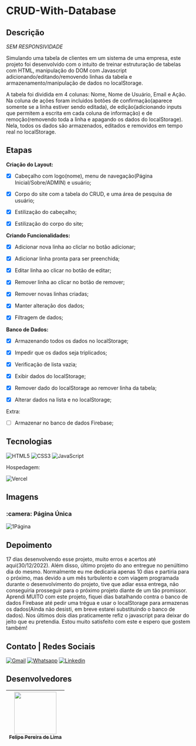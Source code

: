 # CRUD-With-Database

## Descrição

*SEM RESPONSIVIDADE*

Simulando uma tabela de clientes em um sistema de uma empresa, este projeto foi desenvolvido com o intuito de treinar estruturação de tabelas com HTML, manipulação do DOM com Javascript adicionando/editando/removendo linhas da tabela e armazenamento/manipulação de dados no localStorage. 

A tabela foi dividida em 4 colunas: Nome, Nome de Usuário, Email e Ação. Na coluna de ações foram incluidos botões de confirmação(aparece somente se a linha estiver sendo editada), de edição(adicionando inputs que permitem a escrita em cada coluna de informação) e de remoção(removendo toda a linha e apagando os dados do localStorage). Nela, todos os dados são armazenados, editados e removidos em tempo real no localStorage.

## Etapas

**Criação do Layout:**

 - [x] Cabeçalho com logo(nome), menu de navegação(Página Inicial/Sobre/ADMIN) e usuário;
 
 - [x] Corpo do site com a tabela do CRUD, e uma área de pesquisa de usuário;

 - [x] Estilização do cabeçalho;

 - [x] Estilização do corpo do site;
 
**Criando Funcionalidades:**
 
 - [x] Adicionar nova linha ao cliclar no botão adicionar;
 
 - [x] Adicionar linha pronta para ser preenchida;

 - [x] Editar linha ao clicar no botão de editar;

 - [x] Remover linha ao clicar no botão de remover;

 - [x] Remover novas linhas criadas;
 
 - [x] Manter alteração dos dados;

 - [x] Filtragem de dados;
 
**Banco de Dados:**
 
 - [x] Armazenando todos os dados no localStorage;

 - [x] Impedir que os dados seja triplicados;

 - [x] Verificação de lista vazia;

 - [x] Exibir dados do localStorage;

 - [x] Remover dado do localStorage ao remover linha da tabela;

 - [x] Alterar dados na lista e no localStorage;

Extra: 

 - [ ] Armazenar no banco de dados Firebase;
 
 ## Tecnologias

 ![HTML5](https://img.shields.io/badge/html5-%23E34F26.svg?style=for-the-badge&logo=html5&logoColor=white) ![CSS3](https://img.shields.io/badge/css3-%231572B6.svg?style=for-the-badge&logo=css3&logoColor=white) ![JavaScript](https://img.shields.io/badge/JavaScript-F7DF1E?style=for-the-badge&logo=javascript&logoColor=black) 
 
  Hospedagem:

 ![Vercel](https://img.shields.io/badge/vercel-%23000000.svg?style=for-the-badge&logo=vercel&logoColor=white)
 
 ## Imagens

<h3> :camera: Página Única</h3>

![1Página](https://user-images.githubusercontent.com/102830741/210109817-496d9f8a-d12f-4e33-a441-18e82fab387a.png)

## Depoimento

17 dias desenvolvendo esse projeto, muito erros e acertos até aqui(30/12/2022). Além disso, último projeto do ano entregue no penúltimo dia do mesmo. Normalmente eu me dedicaria apenas 10 dias e partiria para o próximo, mas devido a um mês turbulento e com viagem programada durante o desenvolvimento do projeto, tive que adiar essa entrega, não conseguiria prosseguir para o próximo projeto diante de um tão promissor. Aprendi MUITO com este projeto, fiquei dias batalhando contra o banco de dados Firebase até pedir uma trégua e usar o localStorage para armazenas os dados(Ainda não desisti, em breve estarei substituindo o banco de dados). Nos últimos dois dias praticamente refiz o javascript para deixar do jeito que eu pretendia. Estou muito satisfeito com este e espero que gostem também! 

## Contato | Redes Sociais

<a href="mailto:felipe.lima0160@gmail.com">![Gmail](https://img.shields.io/badge/Gmail-D14836?style=for-the-badge&logo=gmail&logoColor=white)</a>  <a href="https://wa.me/5521979926096">![Whatsapp](https://img.shields.io/badge/WhatsApp-25D366?style=for-the-badge&logo=whatsapp&logoColor=white)</a>  <a href="https://www.linkedin.com/in/felipe-lima01/">![Linkedin](https://img.shields.io/badge/LinkedIn-0077B5?style=for-the-badge&logo=linkedin&logoColor=white)</a> 

## Desenvolvedores

 | [<img src="https://avatars.githubusercontent.com/u/102830741?s=400&u=eb0ed821d5deeaaac9a910f737ce38ddfda2f3a9&v=4" width=115><br><sub>Felipe Pereira de Lima</sub>](https://github.com/LipePLima) 
 | :---: |
